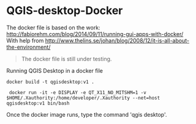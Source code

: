 # QGIS-desktop-Docker

The docker file is based on the work: http://fabiorehm.com/blog/2014/09/11/running-gui-apps-with-docker/   
With help from http://www.thelins.se/johan/blog/2008/12/it-is-all-about-the-environment/ 

>The docker file is still under testing.

Running QGIS Desktop in a docker file
```shell
docker build -t qgisdesktop:v1 .
```
```shell
 docker run -it -e DISPLAY -e QT_X11_NO_MITSHM=1 -v $HOME/.Xauthority:/home/developer/.Xauthority --net=host qgisdesktop:v1 bin/bash
```
Once the docker image runs, type the command 'qgis desktop'.

